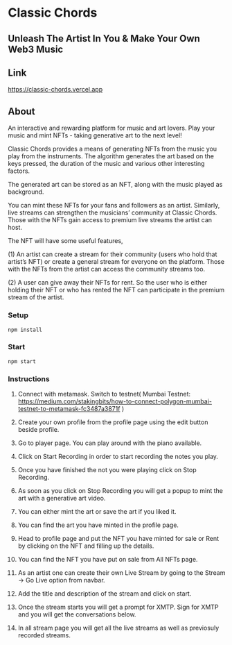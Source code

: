 # Classic Chords
## Unleash The Artist In You & Make Your Own Web3 Music
## Link
https://classic-chords.vercel.app


## About
An interactive and rewarding platform for music and art lovers. Play your music and mint NFTs - taking generative art to the next level!

Classic Chords provides a means of generating NFTs from the music you play from the instruments. The algorithm generates the art based on the keys pressed, the duration of the music and various other interesting factors.

The generated art can be stored as an NFT, along with the music played as background.

You can mint these NFTs for your fans and followers as an artist. Similarly, live streams can strengthen the musicians’ community at Classic Chords. Those with the NFTs gain access to premium live streams the artist can host.

The NFT will have some useful features,

(1) An artist can create a stream for their community (users who hold that artist’s NFT) or create a general stream for everyone on the platform. Those with the NFTs from the artist can access the community streams too.

(2) A user can give away their NFTs for rent. So the user who is either holding their NFT or who has rented the NFT can participate in the premium stream of the artist.

### Setup
```
npm install
```

### Start
```
npm start
```

### Instructions

1.  Connect with metamask. Switch to testnet( Mumbai Testnet: https://medium.com/stakingbits/how-to-connect-polygon-mumbai-testnet-to-metamask-fc3487a3871f )

2.  Create your own profile from the profile page using the edit button beside profile.

3.  Go to player page. You can play around with the piano available.

4.  Click on Start Recording in order to start recording the notes you play.

5.  Once you have finished the not you were playing click on Stop Recording.

6.  As soon as you click on Stop Recording you will get a popup to mint the art with a generative art video.

7.  You can either mint the art or save the art if you liked it.

8.  You can find the art you have minted in the profile page.

9.  Head to profile page and put the NFT you have minted for sale or Rent by clicking on the NFT and filling up the details.

10. You can find the NFT you have put on sale from All NFTs page.

11. As an artist one can create their own Live Stream by going to the Stream -> Go Live option from navbar.

12. Add the title and description of the stream and click on start.

13. Once the stream starts you will get a prompt for XMTP. Sign for XMTP and you will get the conversations below.

14. In all stream page you will get all the live streams as well as previosuly recorded streams.


